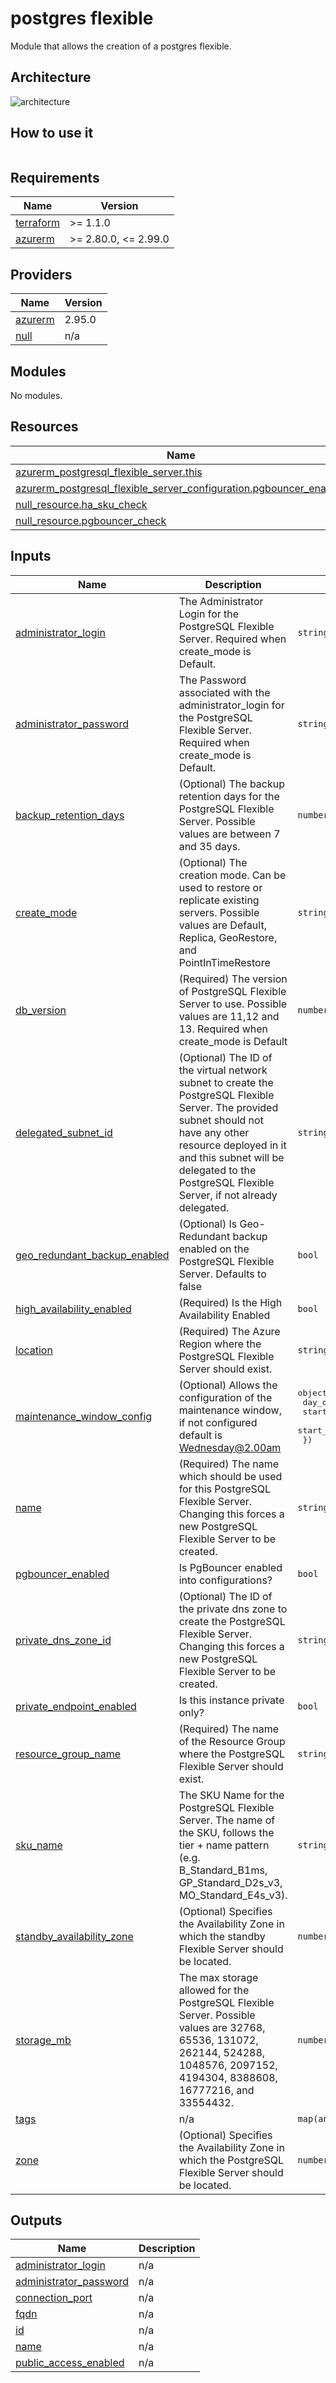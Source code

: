 # postgres flexible

Module that allows the creation of a postgres flexible.

## Architecture

![architecture](./docs/module-arch.drawio.png)

## How to use it

```ts

```

<!-- markdownlint-disable -->
<!-- BEGINNING OF PRE-COMMIT-TERRAFORM DOCS HOOK -->
## Requirements

| Name | Version |
|------|---------|
| <a name="requirement_terraform"></a> [terraform](#requirement\_terraform) | >= 1.1.0 |
| <a name="requirement_azurerm"></a> [azurerm](#requirement\_azurerm) | >= 2.80.0, <= 2.99.0 |

## Providers

| Name | Version |
|------|---------|
| <a name="provider_azurerm"></a> [azurerm](#provider\_azurerm) | 2.95.0 |
| <a name="provider_null"></a> [null](#provider\_null) | n/a |

## Modules

No modules.

## Resources

| Name | Type |
|------|------|
| [azurerm_postgresql_flexible_server.this](https://registry.terraform.io/providers/hashicorp/azurerm/latest/docs/resources/postgresql_flexible_server) | resource |
| [azurerm_postgresql_flexible_server_configuration.pgbouncer_enabled](https://registry.terraform.io/providers/hashicorp/azurerm/latest/docs/resources/postgresql_flexible_server_configuration) | resource |
| [null_resource.ha_sku_check](https://registry.terraform.io/providers/hashicorp/null/latest/docs/resources/resource) | resource |
| [null_resource.pgbouncer_check](https://registry.terraform.io/providers/hashicorp/null/latest/docs/resources/resource) | resource |

## Inputs

| Name | Description | Type | Default | Required |
|------|-------------|------|---------|:--------:|
| <a name="input_administrator_login"></a> [administrator\_login](#input\_administrator\_login) | The Administrator Login for the PostgreSQL Flexible Server. Required when create\_mode is Default. | `string` | n/a | yes |
| <a name="input_administrator_password"></a> [administrator\_password](#input\_administrator\_password) | The Password associated with the administrator\_login for the PostgreSQL Flexible Server. Required when create\_mode is Default. | `string` | n/a | yes |
| <a name="input_backup_retention_days"></a> [backup\_retention\_days](#input\_backup\_retention\_days) | (Optional) The backup retention days for the PostgreSQL Flexible Server. Possible values are between 7 and 35 days. | `number` | `7` | no |
| <a name="input_create_mode"></a> [create\_mode](#input\_create\_mode) | (Optional) The creation mode. Can be used to restore or replicate existing servers. Possible values are Default, Replica, GeoRestore, and PointInTimeRestore | `string` | `"Default"` | no |
| <a name="input_db_version"></a> [db\_version](#input\_db\_version) | (Required) The version of PostgreSQL Flexible Server to use. Possible values are 11,12 and 13. Required when create\_mode is Default | `number` | n/a | yes |
| <a name="input_delegated_subnet_id"></a> [delegated\_subnet\_id](#input\_delegated\_subnet\_id) | (Optional) The ID of the virtual network subnet to create the PostgreSQL Flexible Server. The provided subnet should not have any other resource deployed in it and this subnet will be delegated to the PostgreSQL Flexible Server, if not already delegated. | `string` | `null` | no |
| <a name="input_geo_redundant_backup_enabled"></a> [geo\_redundant\_backup\_enabled](#input\_geo\_redundant\_backup\_enabled) | (Optional) Is Geo-Redundant backup enabled on the PostgreSQL Flexible Server. Defaults to false | `bool` | `false` | no |
| <a name="input_high_availability_enabled"></a> [high\_availability\_enabled](#input\_high\_availability\_enabled) | (Required) Is the High Availability Enabled | `bool` | n/a | yes |
| <a name="input_location"></a> [location](#input\_location) | (Required) The Azure Region where the PostgreSQL Flexible Server should exist. | `string` | n/a | yes |
| <a name="input_maintenance_window_config"></a> [maintenance\_window\_config](#input\_maintenance\_window\_config) | (Optional) Allows the configuration of the maintenance window, if not configured default is Wednesday@2.00am | <pre>object({<br>    day_of_week  = number<br>    start_hour   = number<br>    start_minute = number<br>  })</pre> | <pre>{<br>  "day_of_week": 3,<br>  "start_hour": 2,<br>  "start_minute": 0<br>}</pre> | no |
| <a name="input_name"></a> [name](#input\_name) | (Required) The name which should be used for this PostgreSQL Flexible Server. Changing this forces a new PostgreSQL Flexible Server to be created. | `string` | n/a | yes |
| <a name="input_pgbouncer_enabled"></a> [pgbouncer\_enabled](#input\_pgbouncer\_enabled) | Is PgBouncer enabled into configurations? | `bool` | `true` | no |
| <a name="input_private_dns_zone_id"></a> [private\_dns\_zone\_id](#input\_private\_dns\_zone\_id) | (Optional) The ID of the private dns zone to create the PostgreSQL Flexible Server. Changing this forces a new PostgreSQL Flexible Server to be created. | `string` | `null` | no |
| <a name="input_private_endpoint_enabled"></a> [private\_endpoint\_enabled](#input\_private\_endpoint\_enabled) | Is this instance private only? | `bool` | n/a | yes |
| <a name="input_resource_group_name"></a> [resource\_group\_name](#input\_resource\_group\_name) | (Required) The name of the Resource Group where the PostgreSQL Flexible Server should exist. | `string` | n/a | yes |
| <a name="input_sku_name"></a> [sku\_name](#input\_sku\_name) | The SKU Name for the PostgreSQL Flexible Server. The name of the SKU, follows the tier + name pattern (e.g. B\_Standard\_B1ms, GP\_Standard\_D2s\_v3, MO\_Standard\_E4s\_v3). | `string` | n/a | yes |
| <a name="input_standby_availability_zone"></a> [standby\_availability\_zone](#input\_standby\_availability\_zone) | (Optional) Specifies the Availability Zone in which the standby Flexible Server should be located. | `number` | `null` | no |
| <a name="input_storage_mb"></a> [storage\_mb](#input\_storage\_mb) | The max storage allowed for the PostgreSQL Flexible Server. Possible values are 32768, 65536, 131072, 262144, 524288, 1048576, 2097152, 4194304, 8388608, 16777216, and 33554432. | `number` | `null` | no |
| <a name="input_tags"></a> [tags](#input\_tags) | n/a | `map(any)` | n/a | yes |
| <a name="input_zone"></a> [zone](#input\_zone) | (Optional) Specifies the Availability Zone in which the PostgreSQL Flexible Server should be located. | `number` | `1` | no |

## Outputs

| Name | Description |
|------|-------------|
| <a name="output_administrator_login"></a> [administrator\_login](#output\_administrator\_login) | n/a |
| <a name="output_administrator_password"></a> [administrator\_password](#output\_administrator\_password) | n/a |
| <a name="output_connection_port"></a> [connection\_port](#output\_connection\_port) | n/a |
| <a name="output_fqdn"></a> [fqdn](#output\_fqdn) | n/a |
| <a name="output_id"></a> [id](#output\_id) | n/a |
| <a name="output_name"></a> [name](#output\_name) | n/a |
| <a name="output_public_access_enabled"></a> [public\_access\_enabled](#output\_public\_access\_enabled) | n/a |
<!-- END OF PRE-COMMIT-TERRAFORM DOCS HOOK -->
